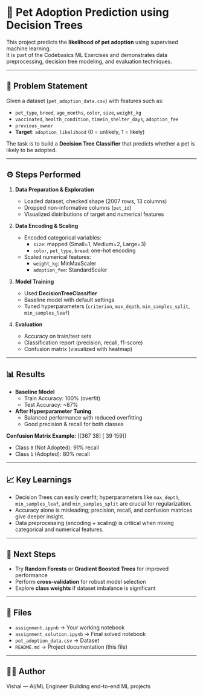 # 🐾 Pet Adoption Prediction using Decision Trees

This project predicts the **likelihood of pet adoption** using supervised machine learning.  
It is part of the Codebasics ML Exercises and demonstrates data preprocessing, decision tree modeling, and evaluation techniques.

---

## 📌 Problem Statement
Given a dataset (`pet_adoption_data.csv`) with features such as:
- `pet_type`, `breed`, `age_months`, `color`, `size`, `weight_kg`
- `vaccinated`, `health_condition`, `timein_shelter_days`, `adoption_fee`
- `previous_owner`
- **Target**: `adoption_likelihood` (0 = unlikely, 1 = likely)

The task is to build a **Decision Tree Classifier** that predicts whether a pet is likely to be adopted.

---

## ⚙️ Steps Performed
1. **Data Preparation & Exploration**
   - Loaded dataset, checked shape (2007 rows, 13 columns)
   - Dropped non-informative columns (`pet_id`)
   - Visualized distributions of target and numerical features

2. **Data Encoding & Scaling**
   - Encoded categorical variables:
     - `size`: mapped (Small=1, Medium=2, Large=3)
     - `color`, `pet_type`, `breed`: one-hot encoding
   - Scaled numerical features:
     - `weight_kg`: MinMaxScaler
     - `adoption_fee`: StandardScaler

3. **Model Training**
   - Used **DecisionTreeClassifier**
   - Baseline model with default settings
   - Tuned hyperparameters (`criterion`, `max_depth`, `min_samples_split`, `min_samples_leaf`)

4. **Evaluation**
   - Accuracy on train/test sets
   - Classification report (precision, recall, f1-score)
   - Confusion matrix (visualized with heatmap)

---

## 📊 Results
- **Baseline Model**
  - Train Accuracy: 100% (overfit)
  - Test Accuracy: ~87%
- **After Hyperparameter Tuning**
  - Balanced performance with reduced overfitting
  - Good precision & recall for both classes

**Confusion Matrix Example:**
[[367  38]
[ 39 159]]

- Class `0` (Not Adopted): 91% recall
- Class `1` (Adopted): 80% recall

---

## 📈 Key Learnings
- Decision Trees can easily overfit; hyperparameters like `max_depth`, `min_samples_leaf`, and `min_samples_split` are crucial for regularization.
- Accuracy alone is misleading; precision, recall, and confusion matrices give deeper insight.
- Data preprocessing (encoding + scaling) is critical when mixing categorical and numerical features.

---

## 🔮 Next Steps
- Try **Random Forests** or **Gradient Boosted Trees** for improved performance
- Perform **cross-validation** for robust model selection
- Explore **class weights** if dataset imbalance is significant

---

## 📂 Files
- `assignment.ipynb` → Your working notebook
- `assignment_solution.ipynb` → Final solved notebook
- `pet_adoption_data.csv` → Dataset
- `README.md` → Project documentation (this file)

---

## 👨‍💻 Author
Vishal — AI/ML Engineer
Building end-to-end ML projects 